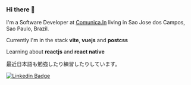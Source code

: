 ### Hi there 👋

I'm a Software Developer at [Comunica.In](https://comunica.in) living in Sao Jose dos Campos, Sao Paulo, Brazil.


Currently I'm in the stack **vite**, **vuejs** and **postcss**


Learning about **reactjs** and **react native**


最近日本語も勉強したり練習したりしています。


[![Linkedin Badge](https://img.shields.io/badge/-LinkedIn-blue?style=flat-square&logo=Linkedin&logoColor=white&link=https://www.linkedin.com/in/rafaelfsilva1/)](https://www.linkedin.com/in/rafaelfsilva1/)
